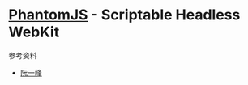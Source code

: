 # [PhantomJS](http://phantomjs.org) - Scriptable Headless WebKit
参考资料
- [阮一峰](http://javascript.ruanyifeng.com/tool/phantomjs.html)


